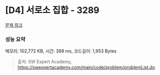 # [D4] 서로소 집합 - 3289 

[문제 링크](https://swexpertacademy.com/main/code/problem/problemDetail.do?contestProbId=AWBJKA6qr2oDFAWr) 

### 성능 요약

메모리: 102,772 KB, 시간: 399 ms, 코드길이: 1,953 Bytes



> 출처: SW Expert Academy, https://swexpertacademy.com/main/code/problem/problemList.do